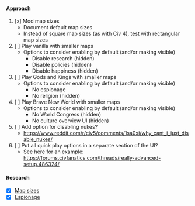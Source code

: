 #### Approach

1. [x] Mod map sizes
   - Document default map sizes
   - Instead of square map sizes (as with Civ 4), test with rectangular map sizes
1. [ ] Play vanilla with smaller maps
   - Options to consider enabling by default (and/or making visible)
     - Disable research (hidden)
     - Disable policies (hidden)
     - Disable happiness (hidden)
1. [ ] Play Gods and Kings with smaller maps
   - Options to consider enabling by default (and/or making visible)
     - No espionage
     - No religion (hidden)
1. [ ] Play Brave New World with smaller maps
   - Options to consider enabling by default (and/or making visible)
     - No World Congress (hidden)
     - No culture overview UI (hidden)
1. [ ] Add option for disabling nukes?
   - https://www.reddit.com/r/civ5/comments/1sa0xi/why_cant_i_just_disable_nukes/
1. [ ] Put all quick play options in a separate section of the UI?
   - See here for an example: https://forums.civfanatics.com/threads/really-advanced-setup.486324/

#### Research

- [x] [Map sizes](docs/notes/map-sizes.md)
- [x] [Espionage](docs/notes/espionage.md)

